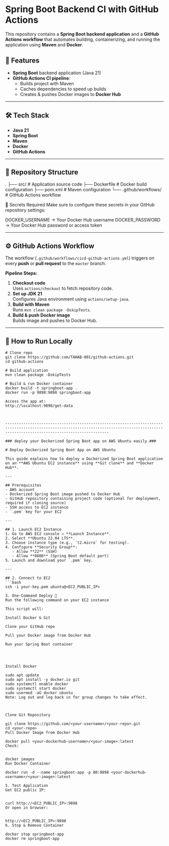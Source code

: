 # Spring Boot Backend CI with GitHub Actions

This repository contains a **Spring Boot backend application** and a **GitHub Actions workflow** that automates building, containerizing, and running the application using **Maven** and **Docker**.

## 🚀 Features
- **Spring Boot** backend application (Java 21)
- **GitHub Actions CI pipeline**:
  - Builds project with Maven
  - Caches dependencies to speed up builds
  - Creates & pushes Docker images to **Docker Hub**

---

## 🛠️ Tech Stack
- **Java 21**
- **Spring Boot**
- **Maven**
- **Docker**
- **GitHub Actions**

---

## 📂 Repository Structure
.
├── src/ # Application source code
├── Dockerfile # Docker build configuration
├── pom.xml # Maven configuration
└── .github/workflows/ # GitHub Actions workflow

🔑 Secrets Required
Make sure to configure these secrets in your GitHub repository settings:

DOCKER_USERNAME → Your Docker Hub username
DOCKER_PASSWORD → Your Docker Hub password or access token



---

## ⚙️ GitHub Actions Workflow

The workflow (`.github/workflows/cicd-github-actions.yml`) triggers on every **push** or **pull request** to the `master` branch.

**Pipeline Steps:**
1. **Checkout code**  
   Uses `actions/checkout` to fetch repository code.
2. **Set up JDK 21**  
   Configures Java environment using `actions/setup-java`.
3. **Build with Maven**  
   Runs `mvn clean package -DskipTests`.
4. **Build & push Docker image**  
   Builds image and pushes to Docker Hub.

---

## 🔧 How to Run Locally
```
# Clone repo
git clone https://github.com/TAHAB-001/github-actions.git
cd github-actions

# Build application
mvn clean package -DskipTests

# Build & run Docker container
docker build -t springboot-app .
docker run -p 9898:9898 springboot-app

Access the app at:
http://localhost:9898/get-data



------------------------------------------------------------------------------------------------------------------------------------------------------------------------------------------

### deploy your Dockerized Spring Boot app on AWS Ubuntu easily.###

# Deploy Dockerized Spring Boot App on AWS Ubuntu

This guide explains how to deploy a Dockerized Spring Boot application on an **AWS Ubuntu EC2 instance** using **Git clone** and **Docker Hub**.

---

## Prerequisites
- AWS account
- Dockerized Spring Boot image pushed to Docker Hub
- GitHub repository containing project code (optional for deployment, required if cloning source)
- SSH access to EC2 instance
- `.pem` key for your EC2

---

## 1. Launch EC2 Instance
1. Go to AWS EC2 console → **Launch Instance**.
2. Select **Ubuntu 22.04 LTS**.
3. Choose instance type (e.g., `t2.micro` for testing).
4. Configure **Security Group**:
   - Allow **22** (SSH)
   - Allow **8080** (Spring Boot default port)
5. Launch and download your `.pem` key.

---

## 2. Connect to EC2
```bash
ssh -i your-key.pem ubuntu@<EC2_PUBLIC_IP>

3. One-Command Deploy 🚀
Run the following command on your EC2 instance

This script will:

Install Docker & Git

Clone your GitHub repo

Pull your Docker image from Docker Hub

Run your Spring Boot container




Install Docker

sudo apt update
sudo apt install -y docker.io git
sudo systemctl enable docker
sudo systemctl start docker
sudo usermod -aG docker ubuntu
Note: Log out and log back in for group changes to take effect.



Clone Git Repository

git clone https://github.com/<your-username>/<your-repo>.git
cd <your-repo>
Pull Docker Image from Docker Hub

docker pull <your-dockerhub-username>/<your-image>:latest
Check:


docker images
Run Docker Container

docker run -d --name springboot-app -p 80:9898 <your-dockerhub-username>/<your-image>:latest

5. Test Application
Get EC2 public IP:


curl http://<EC2_PUBLIC_IP>:9898
Or open in browser:


http://<EC2_PUBLIC_IP>:9898
6. Stop & Remove Container

docker stop springboot-app
docker rm springboot-app

